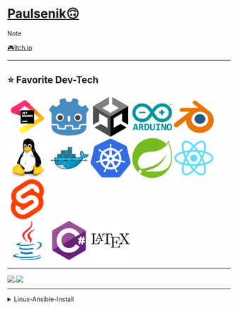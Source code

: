 <!-- Paulsenik Github-Profile with linux-install-script -->

<link rel="stylesheet" href="https://cdn.jsdelivr.net/gh/devicons/devicon@latest/devicon.min.css">

# [Paulsenik🙃](https://paulsenik.de)

> [!NOTE]
> [🎮Itch.io](https://paulsenik.itch.io)

___

## ⭐ Favorite Dev-Tech

<div>
  <img src="https://raw.githubusercontent.com/devicons/devicon/6910f0503efdd315c8f9b858234310c06e04d9c0/icons/jetbrains/jetbrains-original.svg" title="Jetbrains" alt="Jetbrains" width="90"/>
  <img src="https://raw.githubusercontent.com/devicons/devicon/6910f0503efdd315c8f9b858234310c06e04d9c0/icons/godot/godot-original.svg" title="Godot" alt="Godot" width="90"/>
  <img src="https://raw.githubusercontent.com/devicons/devicon/6910f0503efdd315c8f9b858234310c06e04d9c0/icons/unity/unity-original.svg" title="Unity" alt="Unity" width="90"/>
  <img src="https://raw.githubusercontent.com/devicons/devicon/6910f0503efdd315c8f9b858234310c06e04d9c0/icons/arduino/arduino-original-wordmark.svg" title="Arduino" alt="Arduino" width="90"/>
  <img src="https://raw.githubusercontent.com/devicons/devicon/6910f0503efdd315c8f9b858234310c06e04d9c0/icons/blender/blender-original.svg" title="Blender" alt="Blender" width="90"/>
</div>
<div>
  <img src="https://raw.githubusercontent.com/devicons/devicon/refs/heads/master/icons/linux/linux-original.svg" title="Linux" alt="Linux" width="90"/>
  <img src="https://raw.githubusercontent.com/devicons/devicon/6910f0503efdd315c8f9b858234310c06e04d9c0/icons/docker/docker-original.svg" title="Docker" alt="Docker" width="90"/>
  <img src="https://raw.githubusercontent.com/devicons/devicon/6910f0503efdd315c8f9b858234310c06e04d9c0/icons/kubernetes/kubernetes-plain.svg" title="Kubernetes" alt="kubernetes" width="90"/>
  <img src="https://raw.githubusercontent.com/devicons/devicon/6910f0503efdd315c8f9b858234310c06e04d9c0/icons/spring/spring-original.svg" title="Spring" alt="Spring" width="90"/>
  <img src="https://raw.githubusercontent.com/devicons/devicon/6910f0503efdd315c8f9b858234310c06e04d9c0/icons/react/react-original.svg" title="React" alt="React" width="90"/>
  <img src="https://raw.githubusercontent.com/devicons/devicon/6910f0503efdd315c8f9b858234310c06e04d9c0/icons/svelte/svelte-original.svg" title="Svelte" alt="Svelte" width="90"/>
</div>
<div>
  <img src="https://raw.githubusercontent.com/devicons/devicon/6910f0503efdd315c8f9b858234310c06e04d9c0/icons/java/java-original.svg" title="Java" alt="Java" width="90"/>
  <img src="https://raw.githubusercontent.com/devicons/devicon/6910f0503efdd315c8f9b858234310c06e04d9c0/icons/csharp/csharp-original.svg" title="C#" alt="C#" width="90"/>
  <img src="https://raw.githubusercontent.com/devicons/devicon/refs/heads/master/icons/latex/latex-original.svg" title="LaTeX" alt="LaTeX" width="90"/>
</div>

___

<a href="https://github.com/denvercoder1/github-readme-streak-stats">
  <img align="center" src="https://streak-stats.demolab.com?user=paulsenik&theme=nightowl&cache_seconds=21600&mode=weekly"/>
</a>

<a href="https://github.com/anuraghazra/github-readme-stats">
  <img align="center" src="https://github-readme-stats.vercel.app/api/top-langs/?username=paulsenik&count_private=true&langs_count=10&layout=compact&theme=nightowl&cache_seconds=86400"/>
</a>

---

<details close>

<summary>Linux-Ansible-Install</summary>
<br>
Install My Programms & Configs:

```bash
git clone https://github.com/paulsenik/paulsenik.git
cd paulsenik/ansible
bash run.bash
```

Or using VPN:
```bash
curl -fsSL https://tailscale.com/install.sh | sh
sudo tailscale up --auth-key=SOME_KEY
```

[>>Raw Script<<](ansible/run.bash)

</details>
